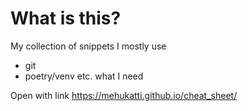 # What is this?
My collection of snippets I mostly use
* git
* poetry/venv
etc. what I need

Open with link https://mehukatti.github.io/cheat_sheet/